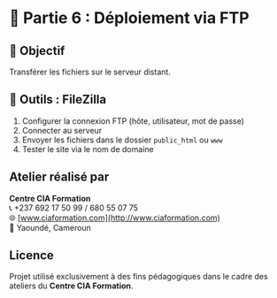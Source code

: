 # 📖 Partie 6 : Déploiement via FTP

## 📌 Objectif

Transférer les fichiers sur le serveur distant.

## 📝 Outils : FileZilla

1. Configurer la connexion FTP (hôte, utilisateur, mot de passe)
2. Connecter au serveur
3. Envoyer les fichiers dans le dossier `public_html` ou `www`
4. Tester le site via le nom de domaine


## Atelier réalisé par
**Centre CIA Formation**  
📞 +237 692 17 50 99 / 680 55 07 75  
🌐 [www.ciaformation.com](http://www.ciaformation.com)  
📍 Yaoundé, Cameroun  


## Licence
Projet utilisé exclusivement à des fins pédagogiques dans le cadre des ateliers du **Centre CIA Formation**.